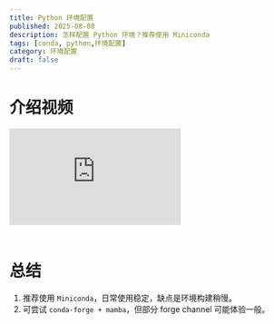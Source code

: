 ```yaml
---
title: Python 环境配置
published: 2025-08-08
description: 怎样配置 Python 环境？推荐使用 Miniconda
tags: [conda, python,环境配置]
category: 环境配置
draft: false
---
```

# 介绍视频

<div style="position: relative; width: 60%; aspect-ratio: 16/9; border-bottom: 20px solid #ffffff00;">
    <iframe src="https://player.bilibili.com/player.html?bvid=BV1Fm4ZzDEeY"
        style="position: absolute; top: 0; left: 0; width: 100%; height: 100%;"
        scrolling="no" border="0" frameborder="no" framespacing="0" allowfullscreen="true">
    </iframe>
</div>

# 总结

1. 推荐使用 `Miniconda`，日常使用稳定，缺点是环境构建稍慢。
2. 可尝试 `conda-forge + mamba`，但部分 forge channel 可能体验一般。
